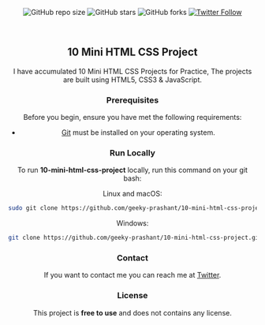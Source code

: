 <div align="center">
  
  ![GitHub repo size](https://img.shields.io/github/repo-size/geeky-prashant/10-mini-html-css-project)
  ![GitHub stars](https://img.shields.io/github/stars/geeky-prashant/10-mini-html-css-project)
  ![GitHub forks](https://img.shields.io/github/forks/geeky-prashant/10-mini-html-css-project?style=social)
  [![Twitter Follow](https://img.shields.io/twitter/follow/geekyprashant?style=social)](https://twitter.com/intent/follow?screen_name=geekyprashant)
 
  <br />

  <h2 align="center">10 Mini HTML CSS Project</h2>

  I have accumulated 10 Mini HTML CSS Projects for Practice, The projects are built using HTML5, CSS3 & JavaScript.

### Prerequisites

Before you begin, ensure you have met the following requirements:

* [Git](https://git-scm.com/downloads "Download Git") must be installed on your operating system.

### Run Locally

To run **10-mini-html-css-project** locally, run this command on your git bash:

Linux and macOS:

```bash
sudo git clone https://github.com/geeky-prashant/10-mini-html-css-project.git
```

Windows:

```bash
git clone https://github.com/geeky-prashant/10-mini-html-css-project.git
```

### Contact

If you want to contact me you can reach me at [Twitter](https://www.twitter.com/geekyprashant).

### License

This project is **free to use** and does not contains any license.
